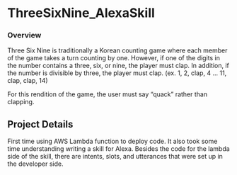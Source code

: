 # ThreeSixNine_AlexaSkill

### Overview

Three Six Nine is traditionally a Korean counting game where each member of the game takes a turn counting by one. However, if one of the digits in the number contains a three, six, or nine, the player must clap. In addition, if the number is divisible by three, the player must clap. (ex. 1, 2, clap, 4 ... 11, clap, clap, 14) 

For this rendition of the game, the user must say “quack” rather than clapping. 

## Project Details

First time using AWS Lambda function to deploy code. It also took some time understanding writing a skill for Alexa. Besides the code for the lambda side of the skill, there are intents, slots, and utterances that were set up in the developer side. 

